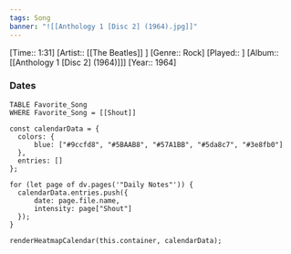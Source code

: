 ```yaml
---
tags: Song  
banner: "![[Anthology 1 [Disc 2] (1964).jpg]]"
---
```

[Time:: 1:31]
[Artist:: [[The Beatles]] ]
[Genre:: Rock]
[Played:: ]
[Album:: [[Anthology 1 [Disc 2] (1964)]]]
[Year:: 1964]
### Dates
````dataview
TABLE Favorite_Song
WHERE Favorite_Song = [[Shout]]
````
  ```dataviewjs
const calendarData = { 
	colors: { 
		blue: ["#9ccfd8", "#5BAAB8", "#57A1BB", "#5da8c7", "#3e8fb0"] 
	}, 
	entries: [] 
}; 

for (let page of dv.pages('"Daily Notes"')) { 
	calendarData.entries.push({ 
		date: page.file.name, 
		intensity: page["Shout"]
	}); 
} 

renderHeatmapCalendar(this.container, calendarData);
```
